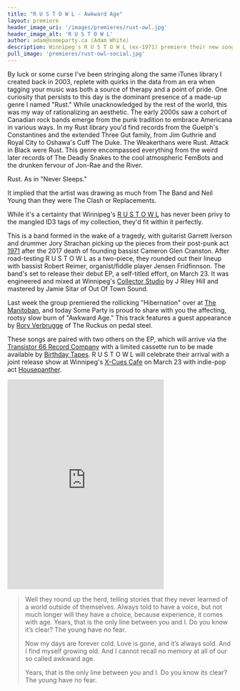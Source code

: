 ```yaml
---
title: "R U S T O W L - Awkward Age"
layout: premiere
header_image_uri: '/images/premieres/rust-owl.jpg'
header_image_alt: 'R U S T O W L'
author: adam@someparty.ca (Adam White)
description: Winnipeg's R U S T O W L (ex-1971) premiere their new song "Awkward Age" from their upcoming debut EP.
pull_image: 'premieres/rust-owl-social.jpg'
---
```


By luck or some curse I've been stringing along the same iTunes library I created back in 2003, replete with quirks in the data from an era when tagging your music was both a source of therapy and a point of pride. One curiosity that persists to this day is the dominant presence of a made-up genre I named "Rust." While unacknowledged by the rest of the world, this was my way of rationalizing an aesthetic. The early 2000s saw a cohort of Canadian rock bands emerge from the punk tradition to embrace Americana in various ways. In my Rust library you'd find records from the Guelph's Constantines and the extended Three Gut family, from Jim Guthrie and Royal City to Oshawa's Cuff The Duke. The Weakerthans were Rust. Attack in Black were Rust. This genre encompassed everything from the weird later records of The Deadly Snakes to the cool atmospheric FemBots and the drunken fervour of Jon-Rae and the River.

Rust. As in "Never Sleeps."

It implied that the artist was drawing as much from The Band and Neil Young than they were The Clash or Replacements.

While it's a certainty that Winnipeg's [R U S T O W L](https://rustowl.bandcamp.com/) has never been privy to the mangled ID3 tags of my collection, they'd fit within it perfectly.

This is a band formed in the wake of a tragedy, with guitarist Garrett Iverson and drummer Jory Strachan picking up the pieces from their post-punk act [1971](https://1971canada.bandcamp.com/) after the 2017 death of founding bassist Cameron Glen Cranston. After road-testing R U S T O W L as a two-piece, they rounded out their lineup with bassist Robert Reimer, organist/fiddle player Jensen Fridfinnson. The band's set to release their debut EP, a self-titled effort, on March 23. It was engineered and mixed at Winnipeg's [Collector Studio](https://www.collectorstudio.net/) by J Riley Hill and mastered by Jamie Sitar of Out Of Town Sound.

Last week the group premiered the rollicking "Hibernation" over at [The Manitoban](http://www.themanitoban.com/2018/03/song-premiere-r-u-s-t-o-w-l-hibernation/33970/), and today Some Party is proud to share with you the affecting, rootsy slow burn of "Awkward Age." This track features a guest appearance by [Rory Verbrugge](https://roryverbrugge.com/) of The Ruckus on pedal steel.

These songs are paired with two others on the EP, which will arrive via the [Transistor 66 Record Company](http://www.transistor66.com/) with a limited cassette run to be made available by [Birthday Tapes](https://birthdaytapesmb.bandcamp.com/). R U S T O W L will celebrate their arrival with a joint release show at Winnipeg's [X-Cues Cafe](https://www.facebook.com/events/224185148155596/) on March 23 with indie-pop act [Housepanther](https://housepanther.bandcamp.com/).

<iframe style="border: 0; width: 350px; height: 470px;" src="https://bandcamp.com/EmbeddedPlayer/album=2446477610/size=large/bgcol=ffffff/linkcol=0687f5/tracklist=false/track=3503486783/transparent=true/" seamless><a href="http://rustowl.bandcamp.com/album/r-u-s-t-o-w-l">R U S T O W L by R U S T O W L</a></iframe>

> Well they round up the herd, telling stories that they never learned of a world outside of themselves. Always told to have a voice, but not much longer will they have a choice, because experience, it comes with age. Years, that is the only line between you and I. Do you know it’s clear? The young have no fear.
>
> Now my days are forever cold. Love is gone, and it’s always sold. And I find myself growing old. And I cannot recall no memory at all of our so called awkward age.
>
> Years, that is the only line between you and I. Do you know its clear? The young have no fear.
